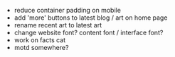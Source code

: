 - reduce container padding on mobile
- add 'more' buttons to latest blog / art on home page
- rename recent art to latest art
- change website font? content font / interface font?
- work on facts cat
- motd somewhere?